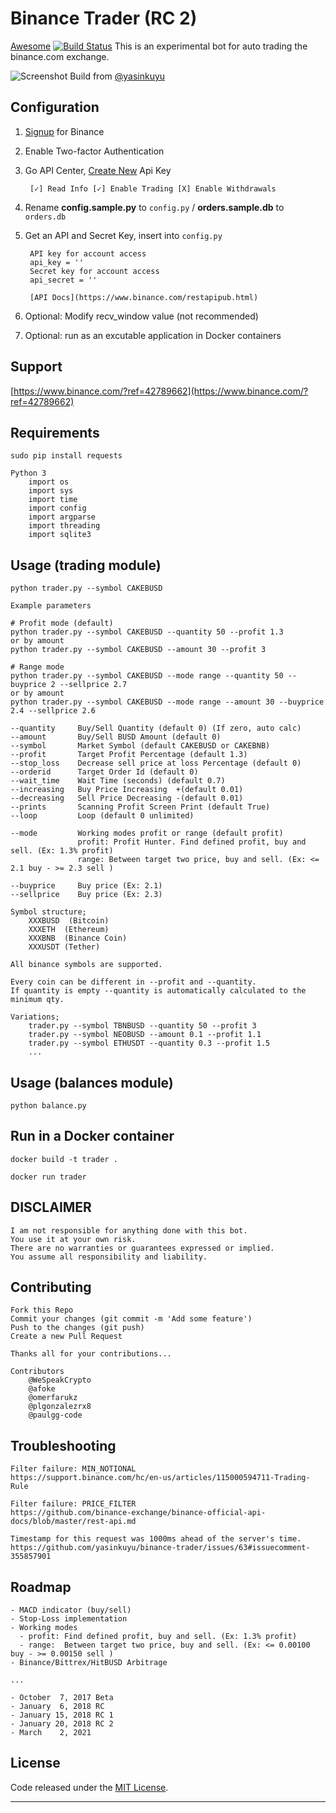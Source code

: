 # Binance Trader (RC 2) 
[Awesome](https://cdn.rawgit.com/sindresorhus/awesome/d7305f38d29fed78fa85652e3a63e154dd8e8829/media/badge.svg)
[![Build Status](https://img.shields.io/badge/binance-exchange-yellow.svg?style=flat)](https://binance.com)
This is an experimental bot for auto trading the binance.com exchange.

![Screenshot](https://github.com/paulgg-code/binance-trader/blob/master/img/screenshot.png)
Build from [@yasinkuyu](https://twitter.com/yasinkuyu) 

## Configuration

1. [Signup](https://www.binance.com/?ref=42789662) for Binance
2. Enable Two-factor Authentication
3. Go API Center, [Create New](https://www.binance.com/en/my/settings/api-management?ref=42789662) Api Key

        [✓] Read Info [✓] Enable Trading [X] Enable Withdrawals

4. Rename **config.sample.py** to `config.py` / **orders.sample.db** to `orders.db`
5. Get an API and Secret Key, insert into `config.py`

        API key for account access
        api_key = ''
        Secret key for account access
        api_secret = ''

        [API Docs](https://www.binance.com/restapipub.html)

6. Optional: Modify recv_window value (not recommended)

7. Optional: run as an excutable application in Docker containers

## Support

[https://www.binance.com/?ref=42789662](https://www.binance.com/?ref=42789662)

## Requirements

    sudo pip install requests

    Python 3
        import os
        import sys
        import time
        import config
        import argparse
        import threading
        import sqlite3

## Usage (trading module)

    python trader.py --symbol CAKEBUSD

    Example parameters

    # Profit mode (default)
    python trader.py --symbol CAKEBUSD --quantity 50 --profit 1.3
    or by amount
    python trader.py --symbol CAKEBUSD --amount 30 --profit 3

    # Range mode
    python trader.py --symbol CAKEBUSD --mode range --quantity 50 --buyprice 2 --sellprice 2.7
    or by amount
    python trader.py --symbol CAKEBUSD --mode range --amount 30 --buyprice 2.4 --sellprice 2.6

    --quantity     Buy/Sell Quantity (default 0) (If zero, auto calc)
    --amount       Buy/Sell BUSD Amount (default 0)
    --symbol       Market Symbol (default CAKEBUSD or CAKEBNB)
    --profit       Target Profit Percentage (default 1.3)
    --stop_loss    Decrease sell price at loss Percentage (default 0)
    --orderid      Target Order Id (default 0)
    --wait_time    Wait Time (seconds) (default 0.7)
    --increasing   Buy Price Increasing  +(default 0.01)
    --decreasing   Sell Price Decreasing -(default 0.01)
    --prints       Scanning Profit Screen Print (default True)
    --loop         Loop (default 0 unlimited)

    --mode         Working modes profit or range (default profit)
                   profit: Profit Hunter. Find defined profit, buy and sell. (Ex: 1.3% profit)
                   range: Between target two price, buy and sell. (Ex: <= 2.1 buy - >= 2.3 sell )

    --buyprice     Buy price (Ex: 2.1)
    --sellprice    Buy price (Ex: 2.3)

    Symbol structure;
        XXXBUSD  (Bitcoin)
        XXXETH  (Ethereum)
        XXXBNB  (Binance Coin)
        XXXUSDT (Tether)

    All binance symbols are supported.

    Every coin can be different in --profit and --quantity.
    If quantity is empty --quantity is automatically calculated to the minimum qty.

    Variations;
        trader.py --symbol TBNBUSD --quantity 50 --profit 3
        trader.py --symbol NEOBUSD --amount 0.1 --profit 1.1
        trader.py --symbol ETHUSDT --quantity 0.3 --profit 1.5
        ...

## Usage (balances module)

    python balance.py

## Run in a Docker container

    docker build -t trader .

    docker run trader

## DISCLAIMER

    I am not responsible for anything done with this bot.
    You use it at your own risk.
    There are no warranties or guarantees expressed or implied.
    You assume all responsibility and liability.

## Contributing

    Fork this Repo
    Commit your changes (git commit -m 'Add some feature')
    Push to the changes (git push)
    Create a new Pull Request

    Thanks all for your contributions...

    Contributors
        @WeSpeakCrypto
        @afoke
        @omerfarukz
        @plgonzalezrx8
		@paulgg-code

## Troubleshooting

    Filter failure: MIN_NOTIONAL
    https://support.binance.com/hc/en-us/articles/115000594711-Trading-Rule

    Filter failure: PRICE_FILTER
    https://github.com/binance-exchange/binance-official-api-docs/blob/master/rest-api.md

    Timestamp for this request was 1000ms ahead of the server's time.
    https://github.com/yasinkuyu/binance-trader/issues/63#issuecomment-355857901

## Roadmap

    - MACD indicator (buy/sell)
    - Stop-Loss implementation
    - Working modes
      - profit: Find defined profit, buy and sell. (Ex: 1.3% profit)
      - range:  Between target two price, buy and sell. (Ex: <= 0.00100 buy - >= 0.00150 sell )
    - Binance/Bittrex/HitBUSD Arbitrage  

    ...

    - October  7, 2017 Beta
    - January  6, 2018 RC
    - January 15, 2018 RC 1
    - January 20, 2018 RC 2
    - March    2, 2021
## License

Code released under the [MIT License](https://opensource.org/licenses/MIT).

---
